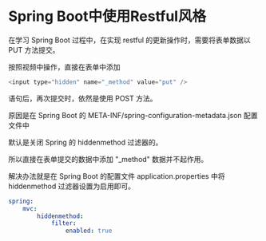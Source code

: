 # Spring Boot中使用Restful风格

在学习 Spring Boot 过程中，在实现 restful 的更新操作时，需要将表单数据以 PUT 方法提交。

按照视频中操作，直接在表单中添加

```java
<input type="hidden" name="_method" value="put" />
```

语句后，再次提交时，依然是使用 POST 方法。

原因是在 Spring Boot 的 META-INF/spring-configuration-metadata.json 配置文件中



默认是关闭 Spring 的 hiddenmethod 过滤器的。



所以直接在表单提交的数据中添加 "_method" 数据并不起作用。

解决办法就是在 Spring Boot 的配置文件 application.properties 中将 hiddenmethod 过滤器设置为启用即可。

```yml
spring: 
	mvc:
    	hiddenmethod:
      		filter:
        		enabled: true
```

